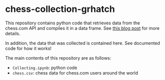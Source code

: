 # chess-collection-grhatch

This repository contains python code that retrieves data from the chess.com API and compiles it in a data frame.
See [this blog post](https://grhatch.github.io/my386blog/2023/03/17/chess-data-collection.html) for more details.

In addition, the data that was collected is contained here.
See documented code for how it works!

The main contents of this repository are as follows:

- `Collecting.ipynb`: python code
- `chess.csv`: chess data for chess.com users around the world
